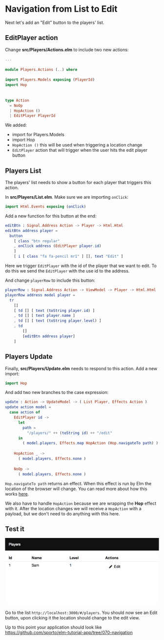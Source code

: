 # Navigation from List to Edit

Next let's add an "Edit" button to the players' list.

## EditPlayer action

Change __src/Players/Actions.elm__ to include two new actions:

```elm
...

module Players.Actions (..) where

import Players.Models exposing (PlayerId)
import Hop


type Action
  = NoOp
  | HopAction ()
  | EditPlayer PlayerId
```

We added:

- import for Players.Models
- import Hop
- `HopAction ()` this will be used when triggering a location change
- `EditPlayer` action that will trigger when the user hits the edit player button


## Players List

The players' list needs to show a button for each player that triggers this action.

In __src/Players/List.elm__. Make sure we are importing `onClick`:

```elm
import Html.Events exposing (onClick)
```

Add a new function for this button at the end:

```elm
editBtn : Signal.Address Action -> Player -> Html.Html
editBtn address player =
  button
    [ class "btn regular"
    , onClick address (EditPlayer player.id)
    ]
    [ i [ class "fa fa-pencil mr1" ] [], text "Edit" ]
```

Here we trigger `EditPlayer` with the id of the player that we want to edit. To do this we send the `EditPlayer` with the use id to the address.

And change `playerRow` to include this button:

```elm
playerRow : Signal.Address Action -> ViewModel -> Player -> Html.Html
playerRow address model player =
  tr
    []
    [ td [] [ text (toString player.id) ]
    , td [] [ text player.name ]
    , td [] [ text (toString player.level) ]
    , td
        []
        [editBtn address player]
    ]
```

## Players Update

Finally, __src/Players/Update.elm__ needs to respond to this action. Add a new import:

```elm
import Hop
```

And add two new branches to the case expression:

```elm
update : Action -> UpdateModel -> ( List Player, Effects Action )
update action model =
  case action of
    EditPlayer id ->
      let
        path =
          "/players/" ++ (toString id) ++ "/edit"
      in
        ( model.players, Effects.map HopAction (Hop.navigateTo path) )

    HopAction _ ->
      ( model.players, Effects.none )

    NoOp ->
      ( model.players, Effects.none )
```

`Hop.navigateTo path` returns an effect. When this effect is run by Elm the location of the browser will change. You can read more about how this works [here](https://github.com/sporto/hop).

We also have to handle `HopAction` because we are wrapping the __Hop__ effect with it. After the location changes we will receive a `HopAction` with a payload, but we don't need to do anything with this here.

## Test it

![screenshot](screenshot.png)

Go to the list `http://localhost:3000/#/players`. You should now see an Edit button, upon clicking it the location should change to the edit view.

Up to this point your application should look like <https://github.com/sporto/elm-tutorial-app/tree/070-navigation>
